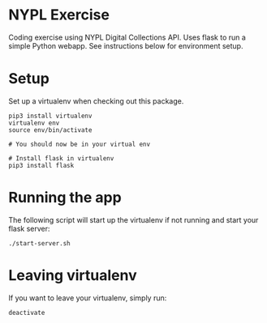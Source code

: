 # NYPL Exercise
Coding exercise using NYPL Digital Collections API.
Uses flask to run a simple Python webapp. See instructions below for environment setup.

# Setup
Set up a virtualenv when checking out this package.

```
pip3 install virtualenv
virtualenv env
source env/bin/activate

# You should now be in your virtual env

# Install flask in virtualenv
pip3 install flask
```

# Running the app
The following script will start up the virtualenv if not running and start your flask server:

```
./start-server.sh
```

# Leaving virtualenv
If you want to leave your virtualenv, simply run:

```
deactivate
```
